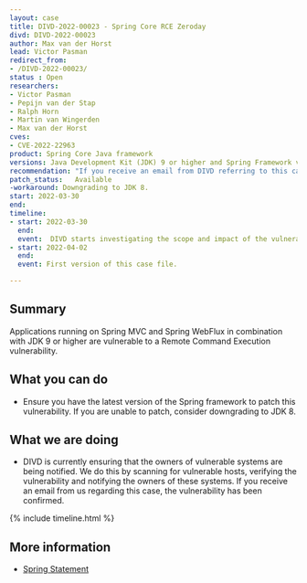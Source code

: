 ```yaml
---
layout: case
title: DIVD-2022-00023 - Spring Core RCE Zeroday
divd: DIVD-2022-00023
author: Max van der Horst
lead: Victor Pasman
redirect_from:
- /DIVD-2022-00023/
status : Open
researchers:
- Victor Pasman
- Pepijn van der Stap
- Ralph Horn
- Martin van Wingerden
- Max van der Horst
cves: 
- CVE-2022-22963
product: Spring Core Java framework
versions: Java Development Kit (JDK) 9 or higher and Spring Framework versions 5.3.0 to 5.3.17, 5.2.0 to 5.2.19 and older versions.
recommendation: "If you receive an email from DIVD referring to this case, the vulnerability has been confirmed. Please update to Spring Framework 5.3.18 and 5.2.20 or greater. If you are not able to do so, please consider downgrading to Java 8. Tomcat installations have the option of upgrading to mitigate the vulnerability."
patch_status:	Available
-workaround: Downgrading to JDK 8.
start: 2022-03-30
end:
timeline:
- start: 2022-03-30
  end:
  event:  DIVD starts investigating the scope and impact of the vulnerability.
- start: 2022-04-02
  end:	
  event: First version of this case file.

---
```

## Summary

Applications running on Spring MVC and Spring WebFlux in combination with JDK 9 or higher are vulnerable to a Remote Command Execution vulnerability.

## What you can do

* Ensure you have the latest version of the Spring framework to patch this vulnerability. If you are unable to patch, consider downgrading to JDK 8.

## What we are doing

* DIVD is currently ensuring that the owners of vulnerable systems are being notified. We do this by scanning for vulnerable hosts, verifying the 
vulnerability and notifying the owners of these systems. If you receive an email from us regarding this case, the vulnerability has been confirmed.

{% include timeline.html %}

## More information
* [Spring Statement](https://spring.io/blog/2022/03/31/spring-framework-rce-early-announcement)

